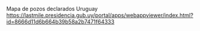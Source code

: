 Mapa de pozos declarados Uruguay
https://lastmile.presidencia.gub.uy/portal/apps/webappviewer/index.html?id=8666d11d6b664b39b58a2b7471f64333
